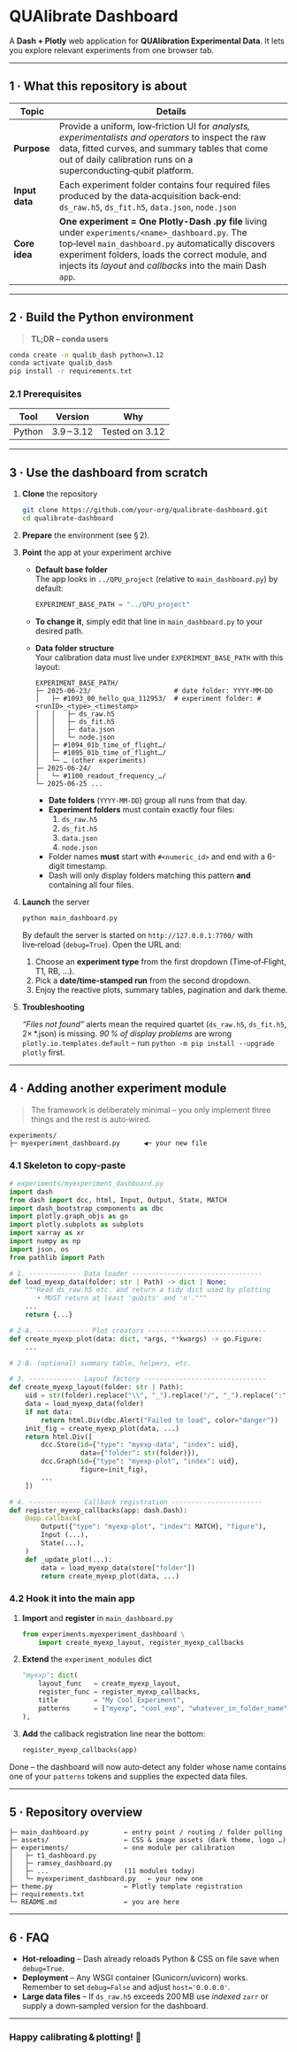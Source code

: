 # QUAlibrate Dashboard

A **Dash + Plotly** web application for **QUAlibration Experimental Data**.
It lets you explore relevant experiments from one browser tab.

---

## 1 · What this repository is about

| Topic              | Details                                                                                                                                                                                                                                                                      |
| ------------------ | ---------------------------------------------------------------------------------------------------------------------------------------------------------------------------------------------------------------------------------------------------------------------------- |
| **Purpose**        | Provide a uniform, low‑friction UI for *analysts, experimentalists and operators* to inspect the raw data, fitted curves, and summary tables that come out of daily calibration runs on a superconducting‑qubit platform.                                                    |
| **Input data**     | Each experiment folder contains four required files produced by the data‑acquisition back‑end: `ds_raw.h5`, `ds_fit.h5`, `data.json`, `node.json`                                                                    |
| **Core idea**      | **One experiment = One Plotly-Dash .py file** living under `experiments/<name>_dashboard.py`.  The top‑level `main_dashboard.py` automatically discovers experiment folders, loads the correct module, and injects its *layout* and *callbacks* into the main Dash `app`. |
---

## 2 · Build the Python environment

> **TL;DR – conda users**

```bash
conda create -n qualib_dash python=3.12
conda activate qualib_dash
pip install -r requirements.txt
```

### 2.1 Prerequisites

| Tool                    | Version    | Why                         |
| ----------------------- | ---------- | --------------------------- |
| Python                  | 3.9 – 3.12 | Tested on 3.12              |

---

## 3 · Use the dashboard from scratch

1. **Clone** the repository

   ```bash
   git clone https://github.com/your‑org/qualibrate‑dashboard.git
   cd qualibrate‑dashboard
   ```

2. **Prepare** the environment (see § 2).

3. **Point** the app at your experiment archive

   - **Default base folder**  
     The app looks in `../QPU_project` (relative to `main_dashboard.py`) by default:

     ```python
     EXPERIMENT_BASE_PATH = "../QPU_project"
     ```

   - **To change it**, simply edit that line in `main_dashboard.py` to your desired path.

   - **Data folder structure**  
     Your calibration data must live under `EXPERIMENT_BASE_PATH` with this layout:

     ```text
     EXPERIMENT_BASE_PATH/
     ├─ 2025-06-23/                     # date folder: YYYY-MM-DD
     │   ├─ #1093_00_hello_qua_112953/  # experiment folder: #<runID>_<type>_<timestamp>
     │   │   ├─ ds_raw.h5
     │   │   ├─ ds_fit.h5
     │   │   ├─ data.json
     │   │   └─ node.json
     │   ├─ #1094_01b_time_of_flight…/
     │   ├─ #1095_01b_time_of_flight…/
     │   └─ … (other experiments)
     ├─ 2025-06-24/
     │   └─ #1100_readout_frequency_…/
     └─ 2025-06-25 ...
     ```

     - **Date folders** (`YYYY-MM-DD`) group all runs from that day.  
     - **Experiment folders** must contain exactly four files:
       1. `ds_raw.h5`  
       2. `ds_fit.h5`  
       3. `data.json`  
       4. `node.json`  
     - Folder names **must** start with `#<numeric_id>` and end with a 6-digit timestamp.  
     - Dash will only display folders matching this pattern **and** containing all four files.


4. **Launch** the server

   ```bash
   python main_dashboard.py
   ```

   By default the server is started on `http://127.0.0.1:7700/` with live‑reload (`debug=True`).
   Open the URL and:

   1. Choose an **experiment type** from the first dropdown (Time‑of‑Flight, T1, RB, …).
   2. Pick a **date/time‑stamped run** from the second dropdown.
   3. Enjoy the reactive plots, summary tables, pagination and dark theme.

5. **Troubleshooting**

   *“Files not found”* alerts mean the required quartet (`ds_raw.h5`, `ds_fit.h5`, 2× \*.json) is missing.
   *90 % of display problems* are wrong `plotly.io.templates.default` – run `python -m pip install --upgrade plotly` first.

---

## 4 · Adding another experiment module

> The framework is deliberately minimal – you only implement three things and the rest is auto‑wired.

```text
experiments/
├─ myexperiment_dashboard.py      ◀─ your new file
```

### 4.1 Skeleton to copy‑paste

```python
# experiments/myexperiment_dashboard.py
import dash
from dash import dcc, html, Input, Output, State, MATCH
import dash_bootstrap_components as dbc
import plotly.graph_objs as go
import plotly.subplots as subplots
import xarray as xr
import numpy as np
import json, os
from pathlib import Path

# 1. ------------- Data loader ---------------------------------
def load_myexp_data(folder: str | Path) -> dict | None:
    """Read ds_raw.h5 etc. and return a tidy dict used by plotting
       • MUST return at least 'qubits' and 'n'."""
    ...
    return {...}

# 2‑A. ------------- Plot creators ------------------------------
def create_myexp_plot(data: dict, *args, **kwargs) -> go.Figure:
    ...

# 2‑B. (optional) summary table, helpers, etc.

# 3. ------------- Layout factory -------------------------------
def create_myexp_layout(folder: str | Path):
    uid = str(folder).replace("\\", "_").replace("/", "_").replace(":", "")
    data = load_myexp_data(folder)
    if not data:
        return html.Div(dbc.Alert("Failed to load", color="danger"))
    init_fig = create_myexp_plot(data, ...)
    return html.Div([
        dcc.Store(id={"type": "myexp-data", "index": uid},
                  data={"folder": str(folder)}),
        dcc.Graph(id={"type": "myexp-plot", "index": uid},
                  figure=init_fig),
        ...
    ])

# 4. ------------- Callback registration -----------------------
def register_myexp_callbacks(app: dash.Dash):
    @app.callback(
        Output({"type": "myexp-plot", "index": MATCH}, "figure"),
        Input (...),
        State(...),
    )
    def _update_plot(...):
        data = load_myexp_data(store["folder"])
        return create_myexp_plot(data, ...)
```

### 4.2 Hook it into the main app

1. **Import** and **register** in `main_dashboard.py`

   ```python
   from experiments.myexperiment_dashboard \
       import create_myexp_layout, register_myexp_callbacks
   ```

2. **Extend** the `experiment_modules` dict

   ```python
   "myexp": dict(
       layout_func   = create_myexp_layout,
       register_func = register_myexp_callbacks,
       title         = "My Cool Experiment",
       patterns      = ["myexp", "cool_exp", "whatever_in_folder_name"],
   ),
   ```

3. **Add** the callback registration line near the bottom:

   ```python
   register_myexp_callbacks(app)
   ```

Done – the dashboard will now auto‑detect any folder whose name contains one of your `patterns` tokens and supplies the expected data files.

---

## 5 · Repository overview

```
├─ main_dashboard.py         ← entry point / routing / folder polling
├─ assets/                   ← CSS & image assets (dark theme, logo …)
├─ experiments/              ← one module per calibration
│   ├─ t1_dashboard.py
│   ├─ ramsey_dashboard.py
│   ├─ ...                   (11 modules today)
│   └─ myexperiment_dashboard.py   ← your new one
├─ theme.py                  ← Plotly template registration
├─ requirements.txt
└─ README.md                 ← you are here
```

---

## 6 · FAQ

* **Hot‑reloading** – Dash already reloads Python & CSS on file save when `debug=True`.
* **Deployment** – Any WSGI container (Gunicorn/uvicorn) works.  Remember to set `debug=False` and adjust `host='0.0.0.0'`.
* **Large data files** – If `ds_raw.h5` exceeds 200 MB use *indexed* `zarr` or supply a down‑sampled version for the dashboard.

---

### Happy calibrating & plotting! 🎉
